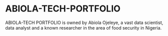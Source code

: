 # ABIOLA-TECH-PORTFOLIO
ABIOLA-TECH PORTFOLIO is owned by Abiola Ojeleye, a vast data scientist, data analyst and a known researcher in the area of food security in Nigeria.
